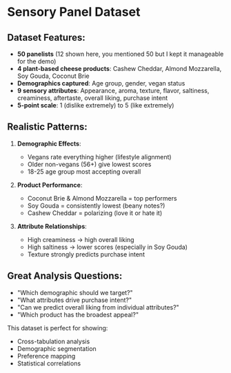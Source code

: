 # Sensory Panel Dataset

## Dataset Features:
- **50 panelists** (12 shown here, you mentioned 50 but I kept it manageable for the demo)
- **4 plant-based cheese products**: Cashew Cheddar, Almond Mozzarella, Soy Gouda, Coconut Brie
- **Demographics captured**: Age group, gender, vegan status
- **9 sensory attributes**: Appearance, aroma, texture, flavor, saltiness, creaminess, aftertaste, overall liking, purchase intent
- **5-point scale**: 1 (dislike extremely) to 5 (like extremely)

## Realistic Patterns:
1. **Demographic Effects**:
   - Vegans rate everything higher (lifestyle alignment)
   - Older non-vegans (56+) give lowest scores
   - 18-25 age group most accepting overall

2. **Product Performance**:
   - Coconut Brie & Almond Mozzarella = top performers
   - Soy Gouda = consistently lowest (beany notes?)
   - Cashew Cheddar = polarizing (love it or hate it)

3. **Attribute Relationships**:
   - High creaminess → high overall liking
   - High saltiness → lower scores (especially in Soy Gouda)
   - Texture strongly predicts purchase intent

## Great Analysis Questions:
- "Which demographic should we target?"
- "What attributes drive purchase intent?"
- "Can we predict overall liking from individual attributes?"
- "Which product has the broadest appeal?"

This dataset is perfect for showing:
- Cross-tabulation analysis
- Demographic segmentation
- Preference mapping
- Statistical correlations

